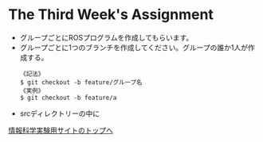 # The Third Week's Assignment

- グループごとにROSプログラムを作成してもらいます。
- グループごとに1つのブランチを作成してください。グループの誰か1人が作成する。
  ```
  《記法》
  $ git checkout -b feature/グループ名
  《実例》
  $ git checkout -b feature/a
  ```
- srcディレクトリーの中に

[情報科学実験用サイトのトップへ](https://stl-apu.github.io/laboratory_experiments/)